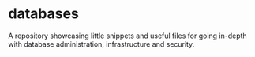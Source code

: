 # databases
A repository showcasing little snippets and useful files for going in-depth with database administration, infrastructure and security.
